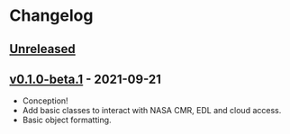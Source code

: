 # Changelog

## [Unreleased]

## [v0.1.0-beta.1] - 2021-09-21

- Conception!
- Add basic classes to interact with NASA CMR, EDL and cloud access.
- Basic object formatting.

[Unreleased]: https://github.com/betolink/earthdata/compare/v0.1.0...HEAD
[v0.1.0-beta.1]: https://github.com/betolink/earthdata/releases/tag/v0.1.0-beta.1
